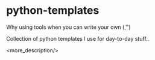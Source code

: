 # python-templates
Why using tools when you can write your own (,'')

Collection of python templates I use for day-to-day stuff.. 

<more_description/>

